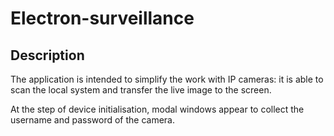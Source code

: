 # Electron-surveillance


## Description

The application is intended to simplify the work with IP cameras: it is able to scan the local system and transfer the live image to the screen.

At the step of device initialisation, modal windows appear to collect the username and password of the camera.
